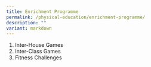 ```yaml
---
title: Enrichment Programme
permalink: /physical-education/enrichment-programme/
description: ""
variant: markdown
---
```

<ol>
	<li>Inter-House Games</li>
	<li>Inter-Class Games</li>
	<li>Fitness Challenges </li></ol>